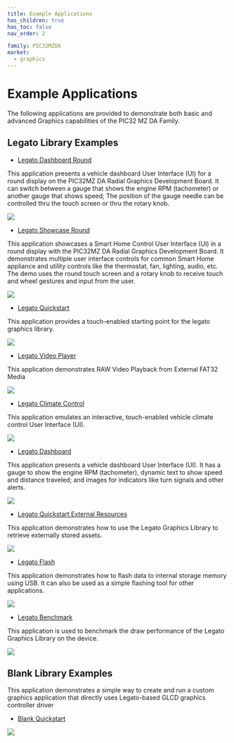 ```yaml
---
title: Example Applications
has_children: true
has_toc: false
nav_order: 2

family: PIC32MZDA
market:
  - graphics
---
```


# Example Applications

The following applications are provided to demonstrate both basic and advanced Graphics capabilities of the PIC32 MZ DA Family.

## Legato Library Examples 


* [Legato Dashboard Round](./legato_dashboard_round/readme.md)

This application presents a vehicle dashboard User Interface (UI) for a round display on the PIC32MZ DA Radial Graphics Development Board. It can switch between a gauge that shows the engine RPM (tachometer) or another gauge that shows speed; The position of the gauge needle can be controlled thru the touch screen or thru the rotary knob.

![](./../docs/html/legato_dashboard_round.png)



* [Legato Showcase Round](./legato_showcase_round/readme.md)

This application showcases a Smart Home Control User Interface (UI) in a round display with the PIC32MZ DA Radial Graphics Development Board. It demonstrates multiple user interface controls for common Smart Home appliance and utility controls like the thermostat, fan, lighting, audio, etc. The demo uses the round touch screen and a rotary knob to receive touch and wheel gestures and input from the user.

![](./../docs/html/legato_showcase_round.png)



* [Legato Quickstart](./legato_quickstart/readme.md)

This application provides a touch-enabled starting point for the legato graphics library.

![](./../docs/html/legato_quickstart.png)


* [Legato Video Player](./legato_video_player/readme.md)

This application demonstrates RAW Video Playback from External FAT32 Media

![](./../docs/html/legato_video_player.png)


* [Legato Climate Control](./legato_climate_control/readme.md)

This application emulates an interactive, touch-enabled vehicle climate control User Interface (UI).

![](./../docs/html/legato_climate_control.png)


* [Legato Dashboard](./legato_dashboard/readme.md)

This application presents a vehicle dashboard User Interface (UI). It has a gauge to show the engine RPM (tachometer), dynamic text to show speed and distance traveled; and images for indicators like turn signals and other alerts.

![](./../docs/html/legato_dashboard.png)


* [Legato Quickstart External Resources](./legato_quickstart_ext_res/readme.md)

This application demonstrates how to use the Legato Graphics Library to retrieve externally stored assets.

![](./../docs/html/legato_quickstart_ext_res_jpeg.png)


* [Legato Flash](./legato_flash/readme.md)

This application demonstrates how to flash data to internal storage memory using USB.  It can also be used as a simple flashing tool for other applications.

![](./../docs/html/legato_flash.png)


* [Legato Benchmark](./legato_benchmark/readme.md)

This application is used to benchmark the draw performance of the Legato Graphics Library on the device.

![](./../docs/html/legato_benchmark.png)


## Blank Library Examples

This application demonstrates a simple way to create and run a custom graphics application that directly uses Legato-based GLCD graphics controller driver

* [Blank Quickstart](./blank_quickstart/readme.md)

![](./../docs/html/blank_quickstart.png)


